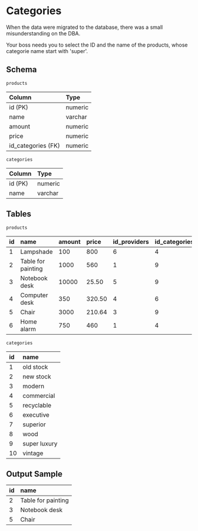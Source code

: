 # Categories
When the data were migrated to the database, there was a small misunderstanding on the DBA.

Your boss needs you to select the ID and the name of the products, whose categorie name start with 'super'.

## Schema
    products
| Column             | Type    |
|:-------------------|:--------|
| id (PK)            | numeric |
| name               | varchar |
| amount             | numeric |
| price              | numeric |
| id_categories (FK) | numeric |

    categories
| Column  | Type    |
|:--------|:--------|
| id (PK) | numeric |
| name    | varchar |

## Tables
    products
| id | name               | amount | price  | id_providers| id_categories |
|:---|:-------------------|:-------|:-------|:------------|:--------------|
| 1  | Lampshade          | 100    | 800    | 6           | 4             |
| 2  | Table for painting | 1000   | 560    | 1           | 9             |
| 3  | Notebook desk      | 10000  | 25.50  | 5           | 9             |
| 4  | Computer desk      | 350    | 320.50 | 4           | 6             |
| 5  | Chair              | 3000   | 210.64 | 3           | 9             |
| 6  | Home alarm         | 750    | 460    | 1           | 4             |

    categories
| id | name         |
|:---|:-------------|
| 1  | old stock    |
| 2  | new stock    |
| 3  | modern       |
| 4  | commercial   |
| 5  | recyclable   |
| 6  | executive    |
| 7  | superior     |
| 8  | wood         |
| 9  | super luxury |
| 10 | vintage      |

## Output Sample
| id | name               |
|:---|:-------------------|
| 2  | Table for painting |
| 3  | Notebook desk      |
| 5  | Chair              |